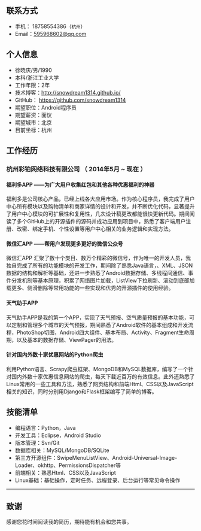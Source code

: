 ## 联系方式

- 手机： 18758554386（```杭州```）
- Email：595968602@qq.com

## 个人信息

 - 徐晓庆/男/1990 
 - 本科/浙江工业大学 
 - 工作年限：2年
 - 技术博客：http://snowdream1314.github.io/
 - GitHub：  https://github.com/snowdream1314
 - 期望职位：Android程序员
 - 期望薪资：面议
 - 期望城市：北京
 - 目前坐标：杭州
 
## 工作经历

### 杭州彩铂网络科技有限公司 （ 2014年5月 ~ 现在 ）

#### 福利多APP ——为广大用户收集红包和其他各种优惠福利的神器
福利多是公司核心产品，已经上线各大应用市场。作为核心程序员，我完成了用户中心所有模块以及购物清单和商家详情的设计和开发，并不断优化代码，显著提升了用户中心模块的可扩展性和复用性，几次设计稿更改都能很快更新代码。期间阅读了多个GitHub上的开源插件的源码并成功应用到项目中，熟悉了客户端用户注册、改密、绑定手机、个性设置等用户中心相关的业务逻辑和实现方法。

#### 微信汇APP ——帮用户发现更多更好的微信公众号
微信汇APP 汇聚了数十个类目、数万个精彩的微信号，作为唯一的开发人员，我独自完成了所有的功能模块的开发工作，期间除了熟悉Java语言，、XML、JSON数据的结构和解析等基础，还进一步熟悉了Android数据存储、多线程间通信、事件分发机制等基本原理，积累了网络图片加载，ListView下拉刷新、滚动到底部加载更多、侧滑删除等常用功能的一些实现和优秀的开源插件的使用经验。

#### 天气助手APP
天气助手APP是我的第一个APP，实现了天气预报、空气质量预报的基本功能，可以定制和管理多个城市的天气预报，期间熟悉了Android软件的基本组成和开发流程，PhotoShop切图，Android四大组件、基本布局、Activity、Fragment生命周期，以及基本的数据存储、ViewPager的用法。

#### 针对国内外数十家优惠网站的Python爬虫
利用Python语言、Scrapy爬虫框架、MongoDB和MySQL数据库，编写了一个针对国内外数十家优惠信息网站的爬虫，每天下载近百万的有效信息。此外还熟悉了Linux常用的一些工具和方法，熟悉了网页结构和前端Html、CSS以及JavaScript相关的知识，同时分别用Django和Flask框架编写了简单的博客。

## 技能清单

- 编程语言：Python，Java
- 开发工具：Eclipse，Android Studio
- 版本管理：Svn/Git
- 数据库相关：MySQL/MongoDB/SQLite
- 第三方开源组件：SwipeMenuListView、Android-Universal-Image-Loader、okhttp、PermissionsDispatcher等
- 前端相关：熟悉Html、CSS以及JavaScript
- Linux基础：基础操作，定时任务、远程登录、后台运行等常见命令操作

---

## 致谢
感谢您花时间阅读我的简历，期待能有机会和您共事。
